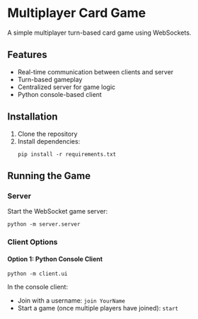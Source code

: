 # Multiplayer Card Game

A simple multiplayer turn-based card game using WebSockets.

## Features

- Real-time communication between clients and server
- Turn-based gameplay
- Centralized server for game logic
- Python console-based client

## Installation

1. Clone the repository
2. Install dependencies:
   ```
   pip install -r requirements.txt
   ```

## Running the Game

### Server

Start the WebSocket game server:
```
python -m server.server
```

### Client Options

#### Option 1: Python Console Client
```
python -m client.ui
```

In the console client:
- Join with a username: `join YourName`
- Start a game (once multiple players have joined): `start`